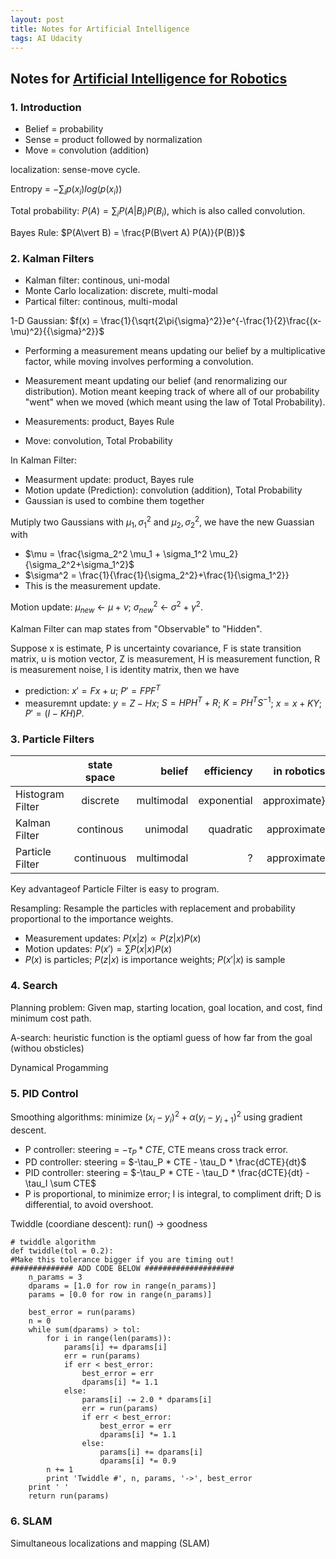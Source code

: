 ```yaml
---
layout: post
title: Notes for Artificial Intelligence
tags: AI Udacity
---
```



## Notes for [Artificial Intelligence for Robotics](https://www.udacity.com/course/artificial-intelligence-for-robotics--cs373)

### 1. Introduction

* Belief = probability
* Sense = product followed by normalization
* Move = convolution (addition)

localization: sense-move cycle.

Entropy = $-\sum_i p(x_i) log(p(x_i))$

Total probability: $P(A) = \sum_iP(A\vert B_i) P(B_i)$, which is also called convolution.

Bayes Rule: $P(A\vert B) = \frac{P(B\vert A) P(A)}{P(B)}$

### 2. Kalman Filters

* Kalman filter: continous, uni-modal
* Monte Carlo localization: discrete, multi-modal
* Partical filter: continous, multi-modal

 1-D Gaussian: $f(x) = \frac{1}{\sqrt{2\pi{\sigma}^2}}e^{-\frac{1}{2}\frac{(x-\mu)^2}{{\sigma}^2}}$

* Performing a measurement means updating our belief by a multiplicative factor, while moving involves performing a convolution.
* Measurement meant updating our belief (and renormalizing our distribution). Motion meant keeping track of where all of our probability "went" when we moved (which meant using the law of Total Probability).

* Measurements: product, Bayes Rule
* Move: convolution, Total Probability

In Kalman Filter:

* Measurment update: product, Bayes rule
* Motion update (Prediction): convolution (addition), Total Probability
* Gaussian is used to combine them together

Mutiply two Gaussians with $\mu_1, \sigma_1^2$ and $\mu_2, \sigma_2^2$, we have the new Guassian with

* $\mu = \frac{\sigma_2^2 \mu_1 + \sigma_1^2 \mu_2}{\sigma_2^2+\sigma_1^2}$
* $\sigma^2 = \frac{1}{\frac{1}{\sigma_2^2}+\frac{1}{\sigma_1^2}}
* This is the measurement update.

Motion update: $\mu_{new}$ <- $\mu + \nu$; $\sigma_{new}^2$ <- $\sigma^2+ \gamma^2$.

Kalman Filter can map states from "Observable" to "Hidden".

Suppose x is estimate, P is uncertainty covariance, F is state transition matrix, u is motion vector, Z is measurement, H is measurement function, R is measurement noise, I is identity matrix, then we have

* prediction: $x' = Fx+u$; $P'=FPF^T$
* measuremnt update: $y=Z-Hx$; $S=HPH^T+R$; $K=PH^TS^{-1}$; $x=x+KY$; $P' =(I-KH)P$.

### 3. Particle Filters

|  |state space | belief | efficiency | in robotics|
| -|:----------:| -------:|-------:|---------:|
|Histogram Filter| discrete| multimodal| exponential|approximate}
|Kalman Filter| continous| unimodal| quadratic | approximate|
|Particle Filter| continuous| multimodal|?|approximate|

Key advantageof Particle Filter is easy to program.

Resampling: Resample the particles with replacement and probability proportional to the importance weights.

* Measurement updates: $P(x\vert z) \propto P(z\vert x) P(x)$
* Motion updates: $P(x') = \sum P(x\vert x) P(x)$ 
* $P(x)$ is particles; $P(z\vert x)$ is importance weights; $P(x'\vert x)$ is sample

### 4. Search

Planning problem: Given map, starting location, goal location, and cost, find minimum cost path.

A-search: heuristic function is the optiaml guess of how far from the goal (withou obsticles)

Dynamical Progamming

### 5. PID Control

Smoothing algorithms: minimize $(x_i - y_i)^2 + \alpha (y_i - y_{i+1})^2$ using gradient descent.

* P controller:  steering = $-\tau_P * CTE$, CTE means cross track error.
* PD controller: steering = $-\tau_P * CTE - \tau_D * \frac{dCTE}{dt}$
* PID controller: steering = $-\tau_P * CTE - \tau_D * \frac{dCTE}{dt} - \tau_I \sum CTE$
* P is proportional, to minimize error; I is integral, to compliment drift; D is differential, to avoid overshoot.

Twiddle (coordiane descent): run() -> goodness

```pyton
# twiddle algorithm
def twiddle(tol = 0.2): 
#Make this tolerance bigger if you are timing out!
############## ADD CODE BELOW ####################
    n_params = 3
    dparams = [1.0 for row in range(n_params)]
    params = [0.0 for row in range(n_params)]

    best_error = run(params)
    n = 0
    while sum(dparams) > tol:
        for i in range(len(params)):
            params[i] += dparams[i]
            err = run(params)
            if err < best_error:
                best_error = err
                dparams[i] *= 1.1
            else:
                params[i] -= 2.0 * dparams[i]
                err = run(params)
                if err < best_error:
                    best_error = err
                    dparams[i] *= 1.1
                else:
                    params[i] += dparams[i]
                    dparams[i] *= 0.9
        n += 1
        print 'Twiddle #', n, params, '->', best_error
    print ' '
    return run(params)
```

### 6. SLAM

Simultaneous localizations and mapping (SLAM)






